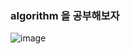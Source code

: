 ### algorithm 을 공부해보자

![image](https://github.com/whatkinda/algorithm-study/assets/117638780/d9742acd-5319-4cd2-aa9c-2fec442b4fcb)
